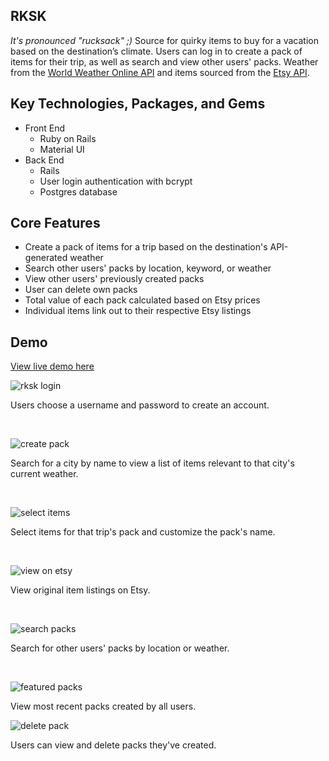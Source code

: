 ## RKSK

_It's pronounced "rucksack" ;)_
Source for quirky items to buy for a vacation based on the destination’s climate. Users can log in to create a pack of items for their trip, as well as search and view other users' packs. Weather from the [World Weather Online API](https://developer.worldweatheronline.com/api/) and items sourced from the [Etsy API](https://www.etsy.com/developers/).

## Key Technologies, Packages, and Gems

* Front End
  * Ruby on Rails
  * Material UI
* Back End
  * Rails
  * User login authentication with bcrypt
  * Postgres database

## Core Features

* Create a pack of items for a trip based on the destination's API-generated weather
* Search other users' packs by location, keyword, or weather
* View other users' previously created packs
* User can delete own packs
* Total value of each pack calculated based on Etsy prices
* Individual items link out to their respective Etsy listings

## Demo

[View live demo here](https://rksk.herokuapp.com/)

![rksk login](http://www.giphy.com/gifs/3oFzmeXuqLVN2zEDcc)

Users choose a username and password to create an account.

 <br />

![create pack](http://www.giphy.com/gifs/3ohc0TNwuR0JEWyG6k)

Search for a city by name to view a list of items relevant to that city's current weather.

  <br />

![select items](http://www.giphy.com/gifs/3ohc181vEjwQXfJl6g)

Select items for that trip's pack and customize the pack's name.

  <br />
  
![view on etsy](http://www.giphy.com/gifs/l1IBhFlmmtL8tW4vK)

View original item listings on Etsy.

  <br />

![search packs](http://www.giphy.com/gifs/xULW8CIzq58a7JD0s0)

Search for other users' packs by location or weather.

  <br />

![featured packs](http://www.giphy.com/gifs/xULW8oNGZHOKAbqKyI)

View most recent packs created by all users.

![delete pack](http://www.giphy.com/gifs/xULW8JEPQ3e4vkPhJe)

Users can view and delete packs they've created.
